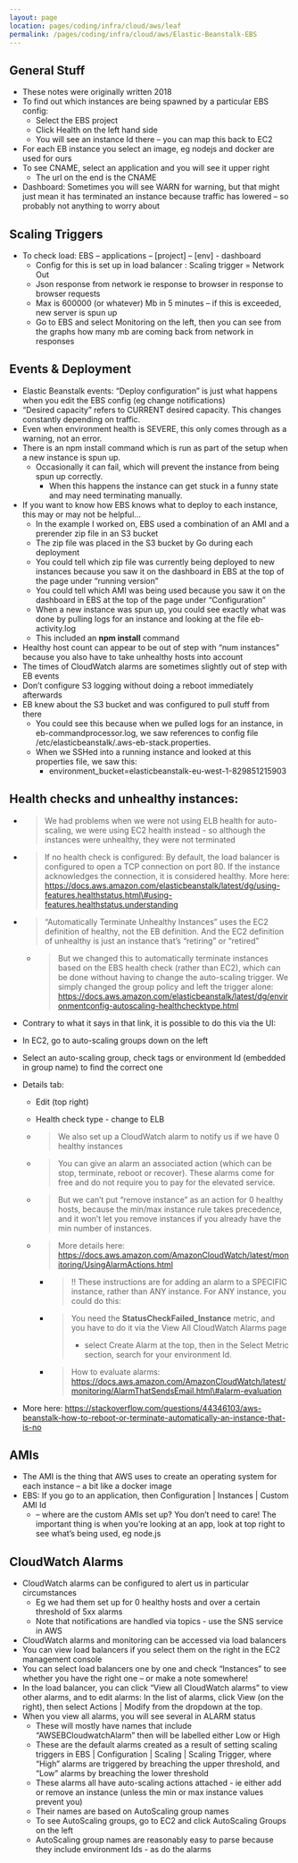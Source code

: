 ```yaml
---
layout: page
location: pages/coding/infra/cloud/aws/leaf
permalink: /pages/coding/infra/cloud/aws/Elastic-Beanstalk-EBS
---
```

## General Stuff

  - These notes were originally written 2018
  - To find out which instances are being spawned by a particular EBS
    config:
      - Select the EBS project
      - Click Health on the left hand side
      - You will see an instance Id there – you can map this back to EC2
  - For each EB instance you select an image, eg nodejs and docker are
    used for ours
  - To see CNAME, select an application and you will see it upper right 
      - The url on the end is the CNAME
  - Dashboard: Sometimes you will see WARN for warning, but that might
    just mean it has terminated an instance because traffic has lowered
    – so probably not anything to worry about

## Scaling Triggers

  - To check load: EBS – applications – \[project\] – \[env\] -
    dashboard
      - Config for this is set up in load balancer : Scaling trigger =
        Network Out
      - Json response from network ie response to browser in response to
        browser requests
      - Max is 600000 (or whatever) Mb in 5 minutes – if this is
        exceeded, new server is spun up
      - Go to EBS and select Monitoring on the left, then you can see
        from the graphs how many mb are coming back from network in
        responses

## Events & Deployment

  - Elastic Beanstalk events: “Deploy configuration” is just what
    happens when you edit the EBS config (eg change notifications)
  - “Desired capacity” refers to CURRENT desired capacity. This changes
    constantly depending on traffic.
  - Even when environment health is SEVERE, this only comes through as a
    warning, not an error.
  - There is an npm install command which is run as part of the setup
    when a new instance is spun up.
      - Occasionally it can fail, which will prevent the instance from
        being spun up correctly.
          - When this happens the instance can get stuck in a funny
            state and may need terminating manually.
  - If you want to know how EBS knows what to deploy to each instance,
    this may or may not be helpful…
      - In the example I worked on, EBS used a combination of an AMI and
        a prerender zip file in an S3 bucket
      - The zip file was placed in the S3 bucket by Go during each
        deployment
      - You could tell which zip file was currently being deployed to
        new instances because you saw it on the dashboard in EBS at the
        top of the page under “running version”
      - You could tell which AMI was being used because you saw it on
        the dashboard in EBS at the top of the page under
        “Configuration”
      - When a new instance was spun up, you could see exactly what was
        done by pulling logs for an instance and looking at the file
        eb-activity.log
      - This included an **npm install** command
  - Healthy host count can appear to be out of step with “num instances”
    because you also have to take unhealthy hosts into account
  - The times of CloudWatch alarms are sometimes slightly out of step
    with EB events
  - Don’t configure S3 logging without doing a reboot immediately
    afterwards
  - EB knew about the S3 bucket and was configured to pull stuff from
    there
      - You could see this because when we pulled logs for an instance,
        in eb-commandprocessor.log, we saw references to config file
        /etc/elasticbeanstalk/.aws-eb-stack.properties.
      - When we SSHed into a running instance and looked at this
        properties file, we saw this:
          - environment\_bucket=elasticbeanstalk-eu-west-1-829851215903

## Health checks and unhealthy instances:

  - > We had problems when we were not using ELB health for
    > auto-scaling, we were using EC2 health instead - so although the
    > instances were unhealthy, they were not terminated

  - > If no health check is configured: By default, the load balancer is
    > configured to open a TCP connection on port 80. If the instance
    > acknowledges the connection, it is considered healthy. More here:
    > [<span class="underline">https://docs.aws.amazon.com/elasticbeanstalk/latest/dg/using-features.healthstatus.html\#using-features.healthstatus.understanding</span>](https://docs.aws.amazon.com/elasticbeanstalk/latest/dg/using-features.healthstatus.html#using-features.healthstatus.understanding)

  - > “Automatically Terminate Unhealthy Instances” uses the EC2
    > definition of healthy, not the EB definition. And the EC2
    > definition of unhealthy is just an instance that’s “retiring” or
    > “retired”
    
      - > But we changed this to automatically terminate instances based
        > on the EBS health check (rather than EC2), which can be done
        > without having to change the auto-scaling trigger. We simply
        > changed the group policy and left the trigger alone:
        > [<span class="underline">https://docs.aws.amazon.com/elasticbeanstalk/latest/dg/environmentconfig-autoscaling-healthchecktype.html</span>](https://docs.aws.amazon.com/elasticbeanstalk/latest/dg/environmentconfig-autoscaling-healthchecktype.html)

  - Contrary to what it says in that link, it is possible to do this via
    the UI:

  - In EC2, go to auto-scaling groups down on the left

  - Select an auto-scaling group, check tags or environment Id (embedded
    in group name) to find the correct one

  - Details tab:
    
      - Edit (top right)
    
      - Health check type - change to ELB
    
      - > We also set up a CloudWatch alarm to notify us if we have 0
        > healthy instances
    
      - > You can give an alarm an associated action (which can be stop,
        > terminate, reboot or recover). These alarms come for free and
        > do not require you to pay for the elevated service.
    
      - > But we can’t put “remove instance” as an action for 0 healthy
        > hosts, because the min/max instance rule takes precedence, and
        > it won’t let you remove instances if you already have the min
        > number of instances.
    
      - > More details here:
        > [<span class="underline">https://docs.aws.amazon.com/AmazonCloudWatch/latest/monitoring/UsingAlarmActions.html</span>](https://docs.aws.amazon.com/AmazonCloudWatch/latest/monitoring/UsingAlarmActions.html)
        
          - > \!\! These instructions are for adding an alarm to a
            > SPECIFIC instance, rather than ANY instance. For ANY
            > instance, you could do this:
        
          - > You need the **StatusCheckFailed\_Instance** metric, and
            > you have to do it via the View All CloudWatch Alarms page
            > - select Create Alarm at the top, then in the Select
            > Metric section, search for your environment Id.
        
          - > How to evaluate alarms:
            > [<span class="underline">https://docs.aws.amazon.com/AmazonCloudWatch/latest/monitoring/AlarmThatSendsEmail.html\#alarm-evaluation</span>](https://docs.aws.amazon.com/AmazonCloudWatch/latest/monitoring/AlarmThatSendsEmail.html#alarm-evaluation)

  - More here:
    [<span class="underline">https://stackoverflow.com/questions/44346103/aws-beanstalk-how-to-reboot-or-terminate-automatically-an-instance-that-is-no</span>](https://stackoverflow.com/questions/44346103/aws-beanstalk-how-to-reboot-or-terminate-automatically-an-instance-that-is-no)

## AMIs

  - The AMI is the thing that AWS uses to create an operating system for
    each instance – a bit like a docker image
  - EBS: If you go to an application, then Configuration | Instances |
    Custom AMI Id
      - – where are the custom AMIs set up? You don’t need to care\! The
        important thing is when you’re looking at an app, look at top
        right to see what’s being used, eg node.js

## CloudWatch Alarms

  - CloudWatch alarms can be configured to alert us in particular
    circumstances
      - Eg we had them set up for 0 healthy hosts and over a certain
        threshold of 5xx alarms
      - Note that notifications are handled via topics - use the SNS
        service in AWS
  - CloudWatch alarms and monitoring can be accessed via load balancers
  - You can view load balancers if you select them on the right in the
    EC2 management console
  - You can select load balancers one by one and check “Instances” to
    see whether you have the right one – or make a note somewhere\!
  - In the load balancer, you can click “View all CloudWatch alarms” to
    view other alarms, and to edit alarms: In the list of alarms, click
    View (on the right), then select Actions | Modify from the dropdown
    at the top.
  - When you view all alarms, you will see several in ALARM status
      - These will mostly have names that include “AWSEBCloudwatchAlarm”
        then will be labelled either Low or High
      - These are the default alarms created as a result of setting
        scaling triggers in EBS | Configuration | Scaling | Scaling
        Trigger, where “High” alarms are triggered by breaching the
        upper threshold, and “Low” alarms by breaching the lower
        threshold
      - These alarms all have auto-scaling actions attached - ie either
        add or remove an instance (unless the min or max instance values
        prevent you)
      - Their names are based on AutoScaling group names
      - To see AutoScaling groups, go to EC2 and click AutoScaling
        Groups on the left
      - AutoScaling group names are reasonably easy to parse because
        they include environment Ids - as do the alarms
